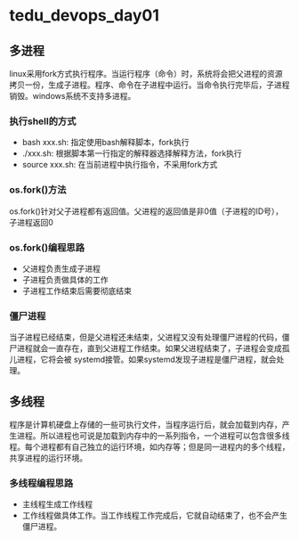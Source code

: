 # tedu_devops_day01
## 多进程
linux采用fork方式执行程序。当运行程序（命令）时，系统将会把父进程的资源拷贝一份，生成子进程。程序、命令在子进程中运行。当命令执行完毕后，子进程销毁。windows系统不支持多进程。
### 执行shell的方式
- bash xxx.sh: 指定使用bash解释脚本，fork执行
- ./xxx.sh: 根据脚本第一行指定的解释器选择解释方法，fork执行
- source xxx.sh: 在当前进程中执行指令，不采用fork方式
### os.fork()方法
os.fork()针对父子进程都有返回值。父进程的返回值是非0值（子进程的ID号），
子进程返回0
### os.fork()编程思路
- 父进程负责生成子进程
- 子进程负责做具体的工作
- 子进程工作结束后需要彻底结束
### 僵尸进程
当子进程已经结束，但是父进程还未结束，父进程又没有处理僵尸进程的代码，僵尸进程就会一直存在，直到父进程工作结束。如果父进程结束了，子进程会变成孤儿进程，它将会被
systemd接管。如果systemd发现子进程是僵尸进程，就会处理。
## 多线程
程序是计算机硬盘上存储的一些可执行文件，当程序运行后，就会加载到内存，产生进程。所以进程也可说是加载到内存中的一系列指令，一个进程可以包含很多线程。每个进程都有自己独立的运行环境，如内存等；但是同一进程内的多个线程，共享进程的运行环境。
### 多线程编程思路
- 主线程生成工作线程
- 工作线程做具体工作。当工作线程工作完成后，它就自动结束了，也不会产生僵尸进程。





